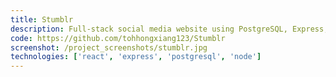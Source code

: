 ```yaml
---
title: Stumblr
description: Full-stack social media website using PostgreSQL, Express, React and Node
code: https://github.com/tohhongxiang123/Stumblr
screenshot: /project_screenshots/stumblr.jpg
technologies: ['react', 'express', 'postgresql', 'node']
---
```

